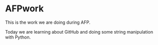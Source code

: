 # AFPwork
This is the work we are doing during AFP.

Today we are learning about GitHub and doing some string manipulation with Python.
